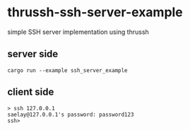 # thrussh-ssh-server-example

simple SSH server implementation using thrussh

## server side

```
cargo run --example ssh_server_example
```

## client side

```
> ssh 127.0.0.1
saelay@127.0.0.1's password: password123
ssh> 


```
